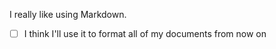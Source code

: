 I really like using Markdown.

- [ ] I think I'll use it to format all of my documents from now on 

